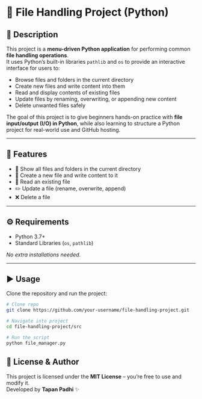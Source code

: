 # 📁 File Handling Project (Python)

## 📖 Description
This project is a **menu-driven Python application** for performing common **file handling operations**.  
It uses Python’s built-in libraries `pathlib` and `os` to provide an interactive interface for users to:

- Browse files and folders in the current directory  
- Create new files and write content into them  
- Read and display contents of existing files  
- Update files by renaming, overwriting, or appending new content  
- Delete unwanted files safely  

The goal of this project is to give beginners hands-on practice with **file input/output (I/O) in Python**, while also learning to structure a Python project for real-world use and GitHub hosting.

---

## 🚀 Features
- 📂 Show all files and folders in the current directory  
- 📝 Create a new file and write content to it  
- 📖 Read an existing file  
- ✏️ Update a file (rename, overwrite, append)  
- ❌ Delete a file  

---

## ⚙️ Requirements
- Python 3.7+
- Standard Libraries (`os`, `pathlib`)

_No extra installations needed._

---

## ▶️ Usage
Clone the repository and run the project:

```bash
# Clone repo
git clone https://github.com/your-username/file-handling-project.git

# Navigate into project
cd file-handling-project/src

# Run the script
python file_manager.py
```

## 📜 License & Author
This project is licensed under the **MIT License** – you’re free to use and modify it.  
Developed by **Tapan Padhi** ✨
